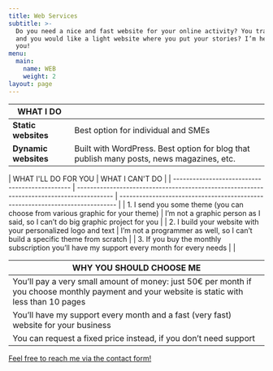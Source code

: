 ```yaml
---
title: Web Services
subtitle: >-
  Do you need a nice and fast website for your online activity? You travel a lot
  and you would like a light website where you put your stories? I’m here for
  you!
menu:
  main:
    name: WEB
    weight: 2
layout: page
---
```

| WHAT I DO            |                                                                                          |
| -------------------- | ---------------------------------------------------------------------------------------- |
| **Static websites**  | Best option for individual and SMEs                                                      |
| **Dynamic websites** | Built with WordPress. Best option for blog that publish many posts, news magazines, etc. |

| WHAT I'LL DO FOR YOU                                                                      | WHAT I CAN'T DO                                                               |
| ---------------------------------------------- | ----------------------------------------------------------------------------------------- | ----------------------------------------------------------------------------- |
| 1. I send you some theme (you can choose from various graphic for your theme)             | I’m not a graphic person as I said, so I can’t do big graphic project for you |
| 2. I build your website with your personalized logo and text                              | I’m not a programmer as well, so I can’t build a specific theme from scratch  |
| 3. If you buy the monthly subscription you’ll have my support every month for every needs |                                                                               |

| WHY YOU SHOULD CHOOSE ME                                                                                                                     |
| -------------------------------------------------------------------------------------------------------------------------------------------- |
| You’ll pay a very small amount of money: just 50€ per month if you choose monthly payment and your website is static with less than 10 pages |
| You’ll have my support every month and a fast (very fast) website for your business                                                          |
| You can request a fixed price instead, if you don’t need support                                                                             |

[Feel free to reach me via the contact form!](https://franzpisto.com/contact/)
